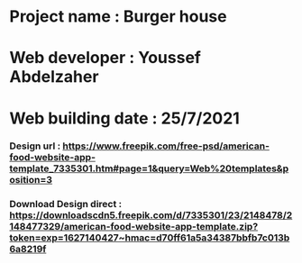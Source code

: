 # Project name : Burger house

# Web developer : Youssef Abdelzaher

# Web building date : 25/7/2021

### Design url : https://www.freepik.com/free-psd/american-food-website-app-template_7335301.htm#page=1&query=Web%20templates&position=3

### Download Design direct : https://downloadscdn5.freepik.com/d/7335301/23/2148478/2148477329/american-food-website-app-template.zip?token=exp=1627140427~hmac=d70ff61a5a34387bbfb7c013b6a8219f
